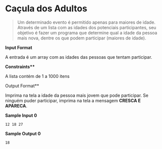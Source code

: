# Caçula dos Adultos

> Um determinado evento é permitido apenas para maiores de idade. Através de um lista com as idades dos potenciais participantes, seu objetivo é fazer um programa que determine qual a idade da pessoa mais nova, dentre os que podem participar (maiores de idade).

**Input Format**

A entrada é um array com as idades das pessoas que tentam participar.

**Constraints\*\***

A lista contém de 1 a 1000 itens

Output Format\*\*

Imprima na tela a idade da pessoa mais jovem que pode participar. Se ninguém puder participar, imprima na tela a mensagem **CRESCA E APARECA**.

**Sample Input 0**

`12 18 27`

**Sample Output 0**

`18`
